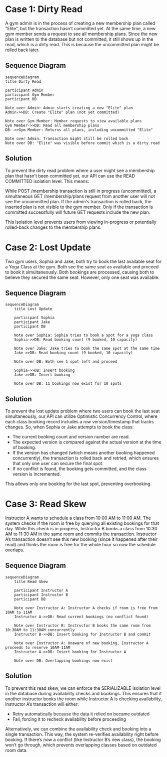 # Case 1: Dirty Read

A gym admin is in the process of creating a new membership plan called "Elite", but the transaction hasn't committed yet. At the same time, a new gym member sends a request to see all membership plans. Since the new plan is written to the database but not committed, it still shows up in the read, which is a dirty read. This is because the uncommitted plan might be rolled back later.

## Sequence Diagram

```mermaid
sequenceDiagram
title Dirty Read

participant Admin  
participant Gym Member  
participant DB  

Note over Admin: Admin starts creating a new "Elite" plan  
Admin->>DB: Create "Elite" plan (not yet committed)  

Note over Gym Member: Member requests to view available plans  
Gym Member->>DB: Read all membership plans  
DB-->>Gym Member: Returns all plans, including uncommitted "Elite"  

Note over Admin: Transaction might still be rolled back  
Note over DB: "Elite" was visible before commit which is a dirty read  
```

## Solution

To prevent the dirty read problem where a user might see a membership plan that hasn’t been committed yet, our API can use the READ COMMITTED isolation level. This means:

While POST /membership transaction is still in progress (uncommitted), a simultaneous GET /membership/plans request from another user will not see the uncommitted plan.
If the admin's transaction is rolled back, the inserted plan is not visible to the gym member.
Only if the transaction is committed successfully will future GET requests include the new plan.

This isolation level prevents users from viewing in-progress or potentially rolled-back changes to the membership plans.

# Case 2: Lost Update

Two gym users, Sophia and Jake, both try to book the last available seat for a Yoga Class at the gym. Both see the same seat as available and proceed to book it simultaneously. Both bookings are processed, causing both to believe they secured the same seat. However, only one seat was available.

## Sequence Diagram

```mermaid
sequenceDiagram
    title Lost Update

    participant Sophia
    participant Jake
    participant DB

    Note over Sophia: Sophia tries to book a spot for a yoga class
    Sophia->>DB: Read booking count (9 booked, 10 capacity)

    Note over Jake: Jake tries to book the same spot at the same time
    Jake->>DB: Read booking count (9 booked, 10 capacity)

    Note over DB: Both see 1 spot left and proceed

    Sophia->>DB: Insert booking
    Jake->>DB: Insert booking

    Note over DB: 11 bookings now exist for 10 spots
```

## Solution

To prevent the lost update problem where two users can book the last seat simultaneously, our API can utilize Optimistic Concurrency Control, where each class booking record includes a row version/timestamp that tracks changes. So, when Sophia or Jake attempts to book the class:

- The current booking count and version number are read.
- The expected version is compared against the actual version at the time of booking.
- If the version has changed (which means another booking happened concurrently), the transaction is rolled back and retried, which ensures that only one user can secure the final spot.
- If no conflict is found, the booking gets committed, and the class version is incremented.

This allows only one booking for the last spot, preventing overbooking.

# Case 3: Read Skew

Instructor A wants to schedule a class from 10:00 AM to 11:00 AM. The system checks if the room is free by querying all existing bookings for that day. While this check is in progress, Instructor B books a class from 10:30 AM to 11:30 AM in the same room and commits the transaction. Instructor A’s transaction doesn’t see this new booking (since it happened after their read) and thinks the room is free for the whole hour so now the schedule overlaps.  

## Sequence Diagram

```mermaid
sequenceDiagram
    title Read Skew

    participant Instructor A
    participant Instructor B
    participant DB

    Note over Instructor A: Instructor A checks if room is free from 10AM to 11AM
    Instructor A->>DB: Read current bookings (no conflict found)

    Note over Instructor B: Instructor B books the same room from 10:30AM to 11:30AM concurrently
    Instructor B->>DB: Insert booking for Instructor B and commit

    Note over Instructor A: Unaware of new booking, Instructor A proceeds to reserve 10AM-11AM
    Instructor A->>DB: Insert booking for Instructor A

    Note over DB: Overlapping bookings now exist
```
## Solution

To prevent this read skew, we can enforce the SERIALIZABLE isolation level in the database during availability checks and bookings. This ensures that if another instructor books the room while Instructor A is checking availability, Instructor A’s transaction will either:

- Retry automatically because the data it relied on became outdated
- Fail, forcing it to recheck availability before proceeding

Alternatively, we can combine the availability check and booking into a single transaction. This way, the system re-verifies availability right before booking. If there’s now a conflict (like Instructor B’s new class), the booking won’t go through, which prevents overlapping classes based on outdated room data.
